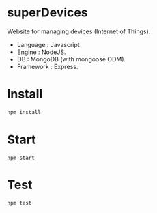 # superDevices
Website for managing devices (Internet of Things).

* Language : Javascript
* Engine : NodeJS.
* DB : MongoDB (with mongoose ODM).
* Framework : Express.

# Install
```javascript
npm install
```
# Start
`npm start`

# Test
`npm test`
